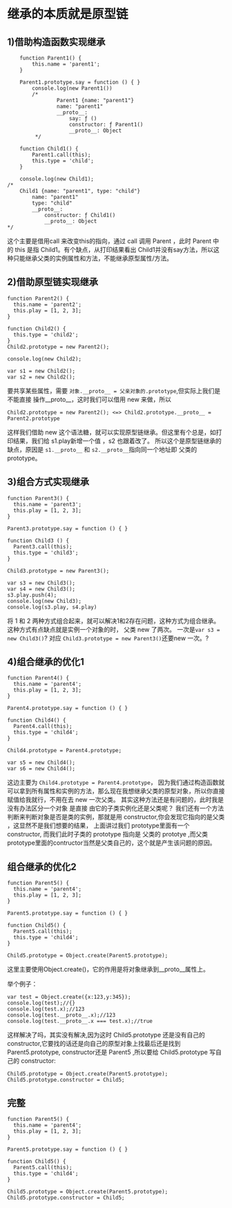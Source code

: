 # 继承的本质就是原型链

## 1)借助构造函数实现继承
```
    function Parent1() {
        this.name = 'parent1';
    }

    Parent1.prototype.say = function () { }
        console.log(new Parent1())
        /* 
                Parent1 {name: "parent1"}
                name: "parent1"
                __proto__:
                    say: ƒ ()
                    constructor: ƒ Parent1()
                    __proto__: Object
         */

    function Child1() {
        Parent1.call(this);
        this.type = 'child';
    }

    console.log(new Child1);
/*      
    Child1 {name: "parent1", type: "child"}
        name: "parent1"
        type: "child"
        __proto__:
            constructor: ƒ Child1()
            __proto__: Object 
*/
```
这个主要是借用call 来改变this的指向，通过 call 调用 Parent ，此时 Parent 中的 this 是指 Child1。有个缺点，从打印结果看出 Child1并没有say方法，所以这种只能继承父类的实例属性和方法，不能继承原型属性/方法。


## 2)借助原型链实现继承
```
function Parent2() {
  this.name = 'parent2';
  this.play = [1, 2, 3];
}

function Child2() {
  this.type = 'child2';
}
Child2.prototype = new Parent2();

console.log(new Child2);

var s1 = new Child2();
var s2 = new Child2();
```
要共享某些属性，需要 `对象.__proto__ = 父亲对象的.prototype`,但实际上我们是不能直接 操作__proto__，这时我们可以借用 new 来做，所以
```
Child2.prototype = new Parent2(); <=> Child2.prototype.__proto__ = Parent2.prototype
```
这样我们借助 new 这个语法糖，就可以实现原型链继承。但这里有个总是，如打印结果，我们给 s1.play新增一个值 ，s2 也跟着改了。
所以这个是原型链继承的缺点，原因是 `s1.__proto__` 和 `s2.__proto__`指向同一个地址即 父类的prototype。


## 3)组合方式实现继承
```
function Parent3() {
  this.name = 'parent3';
  this.play = [1, 2, 3];
}

Parent3.prototype.say = function () { }

function Child3 () {
  Parent3.call(this);
  this.type = 'child3';
}

Child3.prototype = new Parent3();

var s3 = new Child3();
var s4 = new Child3();
s3.play.push(4);
console.log(new Child3);
console.log(s3.play, s4.play)
```
将 1 和 2 两种方式组合起来，就可以解决1和2存在问题，这种方式为组合继承。
这种方式有点缺点就是实例一个对象的时， 
父类 new 了两次。
一次是`var s3 = new Child3()`?
对应 `Child3.prototype = new Parent3()`还要new 一次。?



## 4)组合继承的优化1
```
function Parent4() {
  this.name = 'parent4';
  this.play = [1, 2, 3];
}

Parent4.prototype.say = function () { }

function Child4() {
  Parent4.call(this);
  this.type = 'child4';
}

Child4.prototype = Parent4.prototype;

var s5 = new Child4();
var s6 = new Child4();
```
这边主要为 `Child4.prototype = Parent4.prototype`， 因为我们通过构造函数就可以拿到所有属性和实例的方法，那么现在我想继承父类的原型对象，所以你直接赋值给我就行，不用在去 new 一次父类。
其实这种方法还是有问题的，此时我是没有办法区分一个对象 是直接 由它的子类实例化还是父类呢？
我们还有一个方法判断来判断对象是否是类的实例，那就是用 constructor,你会发现它指向的是父类 ，这显然不是我们想要的结果， 上面讲过我们 prototype里面有一个 constructor, 而我们此时子类的 prototype 指向是 父类的 prototye ,而父类prototype里面的contructor当然是父类自己的，这个就是产生该问题的原因。

## 组合继承的优化2
```
function Parent5() {
  this.name = 'parent4';
  this.play = [1, 2, 3];
}

Parent5.prototype.say = function () { }

function Child5() {
  Parent5.call(this);
  this.type = 'child4';
}

Child5.prototype = Object.create(Parent5.prototype);
```
这里主要使用Object.create()，它的作用是将对象继承到__proto__属性上。

举个例子：
```
var test = Object.create({x:123,y:345});
console.log(test);//{}
console.log(test.x);//123
console.log(test.__proto__.x);//123
console.log(test.__proto__.x === test.x);//true
```

这样解决了吗，其实没有解决,因为这时 Child5.prototype 还是没有自己的 constructor,它要找的话还是向自己的原型对象上找最后还是找到 Parent5.prototype, constructor还是 Parent5 ,所以要给 Child5.prototype 写自己的 constructor:
```
Child5.prototype = Object.create(Parent5.prototype);
Child5.prototype.constructor = Child5;
```



## 完整
```
function Parent5() {
  this.name = 'parent4';
  this.play = [1, 2, 3];
}

Parent5.prototype.say = function () { }

function Child5() {
  Parent5.call(this);
  this.type = 'child4';
}

Child5.prototype = Object.create(Parent5.prototype);
Child5.prototype.constructor = Child5;
```








